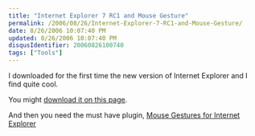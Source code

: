 ```yaml
---
title: "Internet Explorer 7 RC1 and Mouse Gesture"
permalink: /2006/08/26/Internet-Explorer-7-RC1-and-Mouse-Gesture/
date: 8/26/2006 10:07:40 PM
updated: 8/26/2006 10:07:40 PM
disqusIdentifier: 20060826100740
tags: ["Tools"]
---
```

I downloaded for the first time the new version of Internet Explorer and I find quite cool.

You might [download it on this page](http://www.microsoft.com/windows/ie/default.mspx).
<!-- more -->

And then you need the must have plugin, [Mouse Gestures for Internet Explorer](http://www.ysgyfarnog.co.uk/utilities/mousegestures/)
